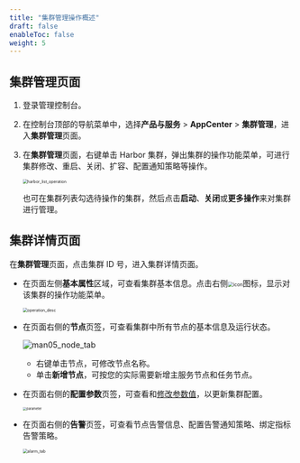 ```yaml
---
title: "集群管理操作概述"
draft: false
enableToc: false
weight: 5
---
```


## 集群管理页面

1. 登录管理控制台。

2. 在控制台顶部的导航菜单中，选择**产品与服务** > **AppCenter** > **集群管理**，进入**集群管理**页面。

3. 在**集群管理**页面，右键单击 Harbor 集群，弹出集群的操作功能菜单，可进行集群修改、重启、关闭、扩容、配置通知策略等操作。

   <img src="../../_images/man05_harbor_list_operation.png" alt="harbor_list_operation" style="zoom:50%;" />

   也可在集群列表勾选待操作的集群，然后点击**启动**、**关闭**或**更多操作**来对集群进行管理。

## 集群详情页面

在**集群管理**页面，点击集群 ID 号，进入集群详情页面。

- 在页面左侧**基本属性**区域，可查看集群基本信息。点击右侧<img src="../../_images/man05_menu_icon.png" alt="icon" style="zoom:60%;" />图标，显示对该集群的操作功能菜单。

  <img src="../../_images/man05_operation_desc.png" alt="operation_desc" style="zoom:50%;" />

- 在页面右侧的**节点**页签，可查看集群中所有节点的基本信息及运行状态。

  ![man05_node_tab](../../_images/man05_node_tab.png)

  - 右键单击节点，可修改节点名称。
  - 单击**新增节点**，可按您的实际需要新增主服务节点和任务节点。

- 在页面右侧的**配置参数**页签，可查看和[修改参数值]()，以更新集群配置。

  <img src="../../_images/man05_custom-parameter.png" alt="parameter" style="zoom:40%;" />

- 在页面右侧的**告警**页签，可查看节点告警信息、配置告警通知策略、绑定指标告警策略。

  <img src="../../_images/man05_alarm_tab.png" alt="alarm_tab" style="zoom:50%;" />

 

